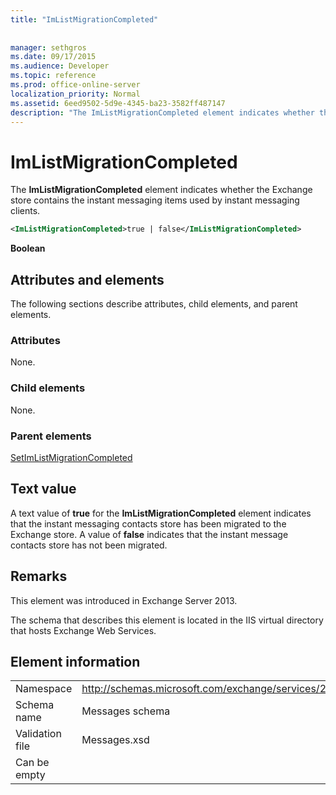 ```yaml
---
title: "ImListMigrationCompleted"
 
 
manager: sethgros
ms.date: 09/17/2015
ms.audience: Developer
ms.topic: reference
ms.prod: office-online-server
localization_priority: Normal
ms.assetid: 6eed9502-5d9e-4345-ba23-3582ff487147
description: "The ImListMigrationCompleted element indicates whether the Exchange store contains the instant messaging items used by instant messaging clients."
---
```


# ImListMigrationCompleted

The **ImListMigrationCompleted** element indicates whether the Exchange store contains the instant messaging items used by instant messaging clients. 
  
```XML
<ImListMigrationCompleted>true | false</ImListMigrationCompleted>
```

 **Boolean**
## Attributes and elements

The following sections describe attributes, child elements, and parent elements.
  
### Attributes

None.
  
### Child elements

None.
  
### Parent elements

[SetImListMigrationCompleted](setimlistmigrationcompleted.md)
  
## Text value

A text value of **true** for the **ImListMigrationCompleted** element indicates that the instant messaging contacts store has been migrated to the Exchange store. A value of **false** indicates that the instant message contacts store has not been migrated. 
  
## Remarks

This element was introduced in Exchange Server 2013.
  
The schema that describes this element is located in the IIS virtual directory that hosts Exchange Web Services.
  
## Element information

|||
|:-----|:-----|
|Namespace  <br/> |http://schemas.microsoft.com/exchange/services/2006/messages  <br/> |
|Schema name  <br/> |Messages schema  <br/> |
|Validation file  <br/> |Messages.xsd  <br/> |
|Can be empty  <br/> ||
   

